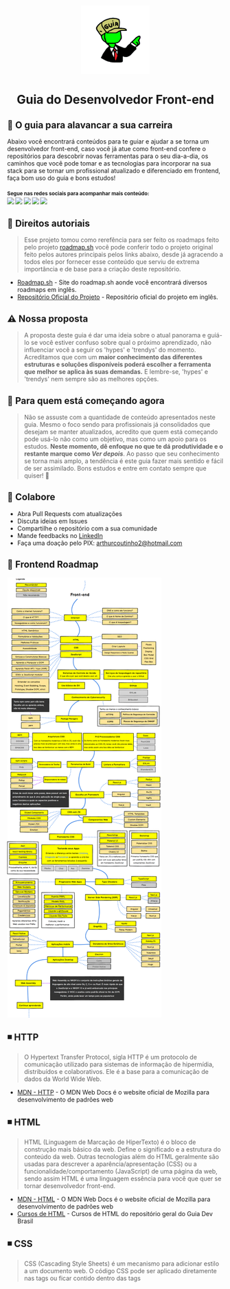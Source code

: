 <p align="center">
  <a href="https://github.com/arthurspk/guiadofrontend">
    <img src="./images/guia.png" alt="Guia do Desenvolvedor Front-end" width="160" height="160">
  </a>
  <h1 align="center">Guia do Desenvolvedor Front-end</h1>
</p>

## :dart: O guia para alavancar a sua carreira

Abaixo você encontrará conteúdos para te guiar e ajudar a se torna um desenvolvedor front-end, caso você já atue como front-end confere o repositórios para descobrir novas ferramentas para o seu dia-a-dia, os caminhos que você pode tomar e as tecnologias para incorporar na sua stack para se tornar um profissional atualizado e diferenciado em frontend, faça bom uso do guia e bons estudos!

<sub> <strong>Segue nas redes sociais para acompanhar mais conteúdo: </strong> <br>
[<img src = "https://img.shields.io/badge/GitHub-100000?style=for-the-badge&logo=github&logoColor=white">](https://github.com/arthurspk)
[<img src = "https://img.shields.io/badge/Facebook-1877F2?style=for-the-badge&logo=facebook&logoColor=white">](https://www.facebook.com/seixasqlc/)
[<img src="https://img.shields.io/badge/linkedin-%230077B5.svg?&style=for-the-badge&logo=linkedin&logoColor=white" />](https://www.linkedin.com/in/arthurspk/)
[<img src = "https://img.shields.io/badge/Twitter-1DA1F2?style=for-the-badge&logo=twitter&logoColor=white">](https://twitter.com/manotoquinho)
[<img src = "https://img.shields.io/badge/instagram-%23E4405F.svg?&style=for-the-badge&logo=instagram&logoColor=white">](https://www.instagram.com/arthurspk/)
</sub>

## 📛 Direitos autoriais

> Esse projeto tomou como rerefência para ser feito os roadmaps feito pelo projeto [roadmap.sh](https://roadmap.sh/roadmaps) você pode conferir todo o projeto original feito pelos autores principais pelos links abaixo, desde já agracendo a todos eles por fornecer esse conteúdo que serviu de extrema importância e de base para a criação deste repositório.

- [Roadmap.sh](https://roadmap.sh/roadmaps) - Site do roadmap.sh aonde você encontrará diversos roadmaps em inglês.
- [Repositório Oficial do Projeto](https://github.com/kamranahmedse/developer-roadmap/blob/master/license) - Repositório oficial do projeto em inglês.

## :warning: Nossa proposta

> A proposta deste guia é dar uma ideia sobre o atual panorama e guiá-lo se você estiver confuso sobre qual o próximo aprendizado, não influenciar você a seguir os 'hypes' e 'trendys' do momento. Acreditamos que com um <b>maior conhecimento das diferentes estruturas e soluções disponíveis poderá escolher a ferramenta que melhor se aplica às suas demandas.</b> E lembre-se, 'hypes' e 'trendys' nem sempre são as melhores opções.

## :beginner: Para quem está começando agora

> Não se assuste com a quantidade de conteúdo apresentados neste guia. Mesmo o foco sendo para profissionais já consolidados que desejam se manter atualizados, acredito que quem está começando pode usá-lo não como um objetivo, mas como um apoio para os estudos. <b>Neste momento, dê enfoque no que te dá produtividade e o restante marque como <i>Ver depois</i></b>. Ao passo que seu conhecimento se torna mais amplo, a tendência é este guia fazer mais sentido e fácil de ser assimilado. Bons estudos e entre em contato sempre que quiser! :punch:

## 🚨 Colabore

- Abra Pull Requests com atualizações
- Discuta ideias em Issues
- Compartilhe o repositório com a sua comunidade
- Mande feedbacks no [LinkedIn](https://www.linkedin.com/in/arthurspk/)
- Faça uma doação pelo PIX: arthurcoutinho2@hotmail.com

## :small_blue_diamond: Frontend Roadmap

![Frontend Roadmap](./images/frontend.jpg)

## ◾ HTTP

> O Hypertext Transfer Protocol, sigla HTTP é um protocolo de comunicação utilizado para sistemas de informação de hipermídia, distribuídos e colaborativos. Ele é a base para a comunicação de dados da World Wide Web.

- [MDN - HTTP](https://developer.mozilla.org/pt-BR/docs/Web/HTTP) - O MDN Web Docs é o website oficial de Mozilla para desenvolvimento de padrões web

## ◾ HTML

> HTML (Linguagem de Marcação de HiperTexto) é o bloco de construção mais básico da web. Define o significado e a estrutura do conteúdo da web. Outras tecnologias além do HTML geralmente são usadas para descrever a aparência/apresentação (CSS) ou a funcionalidade/comportamento (JavaScript) de uma página da web, sendo assim HTML é uma linguagem essência para você que quer se tornar desenvolvedor front-end.

- [MDN - HTML](https://developer.mozilla.org/pt-BR/docs/Web/HTML) - O MDN Web Docs é o website oficial de Mozilla para desenvolvimento de padrões web
- [Cursos de HTML](https://github.com/arthurspk/guiadevbrasil#-cursos-de-html-e-css) - Cursos de HTML do repositório geral do Guia Dev Brasil

## ◾ CSS

> CSS (Cascading Style Sheets) é um mecanismo para adicionar estilo a um documento web. O código CSS pode ser aplicado diretamente nas tags ou ficar contido dentro das tags <style>. Também é possível, em vez de colocar a formatação dentro do documento, criar um link para um arquivo CSS que contém os estilos.

- [MDN - CSS](https://developer.mozilla.org/pt-BR/docs/Web/CSS) - O MDN Web Docs é o website oficial de Mozilla para desenvolvimento de padrões web
- [Cursos de CSS](https://github.com/arthurspk/guiadevbrasil#-cursos-de-html-e-css) - Cursos de CSS do repositório geral do Guia Dev Brasil

## ◾ JavaScript

> JavaScript é uma linguagem de programação interpretada estruturada, de script em alto nível com tipagem dinâmica fraca e multiparadigma. Juntamente com HTML e CSS, o JavaScript é uma das três principais tecnologias da World Wide Web.

- [MDN - JavaScript](https://developer.mozilla.org/pt-BR/docs/Web/CSS) - O MDN Web Docs é o website oficial de Mozilla para desenvolvimento de padrões web
- [Cursos de JavaScript](https://github.com/arthurspk/guiadevbrasil#-cursos-de-javascript) - Cursos de JavaScript do repositório geral do Guia Dev Brasil

## ◾ Frameworks

> Framework é um conjunto de códigos prontos que podem ser usados no desenvolvimento de aplicativos e sites. O objetivo dessa ferramenta é aplicar funcionalidades, comandos e estruturas já prontas para garantir qualidade no desenvolvimento de um projeto, cada linguagem possi diversos frameworks que podem ser utilizado para te ajudar em umafuncionalidade específica, por configuração, durante a programação de uma aplicação.

- [Frameworks para HTML](https://www.webfx.com/blog/web-design/html5-frameworks/) - 10 frameworks responsivos para ser utilizado no HTML5
- [Frameworks para CSS](https://rockcontent.com/br/talent-blog/frameworks-css/) - 14 frameworks que podem ser utilizados no seu CSS
- [Frameworks no front-end](https://mundodevops.com/blog/framework-front-end/) - Frameworks mais utilizados no front-end
- [Frameworks e bibliotecas JavaScript](https://blog.geekhunter.com.br/frameworks-javascript-e-bibliotecas-java/#:~:text=Um%20framework%20JavaScript%20%C3%A9%20uma,ficar%20reescrevendo%20linhas%20de%20c%C3%B3digo.) - Frameworks e bibliotecas para ser utilizadas no JavaScript

## ◾ APIs

> O conceito de API nada mais é do que uma forma de comunicação entre sistemas. Elas permitem a integração entre dois sistemas, em que um deles fornece informações e serviços que podem ser utilizados pelo outro, sem a necessidade de o sistema que consome a API conhecer detalhes de implementação do software, as APIs permitem que o usuário final utilize um aplicativo, software ou até uma simples planilha, consultando, alterando e armazenando dados de diversos sistemas, sem que o usuário precise acessá-los diretamente.

- [MDN - APIs](https://developer.mozilla.org/pt-BR/docs/Web/API) - O MDN Web Docs é o website oficial de Mozilla para desenvolvimento de padrões web
- [APIs Públicas](https://github.com/public-apis/public-apis) - Uma lista coletiva de APIs gratuitas para uso em software e desenvolvimento web

## 📚 Recomendação de livros

- [Clean Code - Código Limpo](https://g.co/kgs/62wx9t)
- [Refactoring - Refatoração](https://g.co/kgs/Hf2eY3)
- [Clean Archtecture - Arquitertura Limpa](https://g.co/kgs/Hf2eY3)
- [O programador pragmático](https://g.co/kgs/5nbqB3)

## 🛠️ Ferramentas

> ◾ Sites para desenvolvedor front-end

- [Text Pop 3D](https://textpop3d.web.app/) - Cria efeitos de texto 3D
- [Shape Dividers](https://shapedividers.com) - Gera divisores de formas verticais, responsivos, e animados facilmente com este gerador de divisores de formas SVG
- [Couleur](https://couleur.io) - Uma ferramenta de cores simples para ajudá-lo a encontrar uma boa paleta de cores para seu projeto da web)
- [Baseline CSS Filters](https://baseline.is/tools/css-photo-filters/) - 36 Belos filtros de fotos, com edição simples e CSS para copiar)
- [UI Deck](https://uideck.com) - Modelo de página de destino HTML gratuitos e premium, temas de bootstrap, modelos de React, modelos de Tailwind, modelos de site HTML, e kits de interface de usúario)
- [Naevner](https://naevner.com) - Descrição de cores em linguagem natural, gerador de códigos em cores hexadecimais)

> ◾ Templates HTML gratuitos

- [Bootstrap Made](https://bootstrapmade.com/) - Temas HTML5 + CSS3 gratuitos
- [W3 Layouts](https://w3layouts.com) - Temas HTML5 + CSS3 gratuitos
- [One Page Love](https://onepagelove.com) - Temas HTML5 + CSS3 gratuitos
- [ThemeWagon Freebies](https://themewagon.com/theme_tag/free/) - Temas HTML5 + CSS3 gratuitos

> ◾ Sites para aprender ou treinar CSS

- [CSS Grid Garden](http://cssgridgarden.com/) - Ferramenta online para estudos de Grid (CSS)
- [Flukeout](http://flukeout.github.io/) - Aplicação online para aprender CSS de forma prática
- [Flex Box Froggy](https://flexboxfroggy.com/) - Desafio de Programação Front-end focados na propriedade flex box. IDE integrada.
- [Flexbox Defense](http://www.flexboxdefense.com/) - Aprenda flexbox com um game
- [100 Dias de CSS](https://100dayscss.com) - 100 Desafios de CSS
- [CSS Battle](https://cssbattle.dev/) - Batalhas temporárias de CSS. IDE integrada
- [CSS Tricks](https://css-tricks.com/guides/) - Site para treinar
- [CSS Hell](https://csshell.dev/) - Coleção de erros comuns de CSS e como corrigi-los

> ◾ Geradores de CSS

- [Neumorphism](https://neumorphism.io/) - Tendência aplicação border-radius
- [Fancy Border-Radius](https://9elements.github.io/fancy-border-radius/) - Gerador de formas com border-radius no CSS
- [WAIT! Animate](https://waitanimate.wstone.io) - Gerador de animações de CSS
- [Best CSS Button Generator](https://www.bestcssbuttongenerator.com) - Gerador de butões do CSS
- [HTML CSS JS Generator](https://html-css-js.com/css/generator/) - Gerador de HTML/CSS/JS
- [BennettFeely](https://bennettfeely.com/clippy/) - Criador de clip-path

> ◾ Ferramentas de desenvolvimento

- [Internxt](https://internxt.com/) - Internxt Drive é um armazenamento de arquivos de conhecimento zero serviço baseado na melhor privacidade e segurança da classe
- [Motion](https://motion.dev/) - Uma nova biblioteca de animação, construída na API Web Animations para o menor tamanho de arquivo e o desempenho mais rápido.
- [Hokusai](https://hokusai.app/) - Conteúdo sobre NFT's
- [Hidden Tools](https://hiddentools.dev) - Ampla coleção de ferramentas feitas pela comunidade disponiveís para uso
- [Dev Hints](https://devhints.io) - Coleção de cheatsheets
- [Bundlephobia](https://bundlephobia.com) - Descubra o custo de adicionar um pacote npm ao seu pacote
- [Refactoring Guru](https://refactoring.guru/pt-br/design-patterns) - Padrões de projetos "Design patterns"
- [DevDocs](https://devdocs.io/) - DevDocs combina várias documentações de API em uma interface rápida, organizada e pesquisável.
- [HTML Validator](https://www.freeformatter.com/html-validator.html) - Validação de arquivo HTML
- [HTML 5 Test](https://html5test.com/index.html) - Testa arquivos HTML5
- [Image Slide Maker](https://imageslidermaker.com/v2) - Ferramenta de geração gratuita do Image Slider Maker
- [.NET Fiddle](https://dotnetfiddle.net/) - Codifique e compartilhe projetos C# online
- [1PageRank](http://www.1pagerank.com/) - Rankeie seu site nos mecanismos de buscas e aprenda com a concorrência
- [Any API](https://any-api.com/) - Diretório gratuito com APIs públicas
- [Autoprefixer CSS](http://autoprefixer.github.io/) - Transpile código CSS atual para código CSS com maior cobertura de navegadores antigos
- [Browser diet](https://browserdiet.com/pt/) - Guia de performance para desenvolvimento web
- [Can I email...](https://www.caniemail.com/) - Descubra o que do HTML e CSS pode ser usado em estruturas de e-mail
- [Can I use...](https://caniuse.com/) - Descubra se você pode usar determinadas tecnologias web
- [CloudFlare](https://www.cloudflare.com/pt-br/) - CDN grátis
- [CMDER](https://cmder.net/) - Linha de comando simples, consegue rodar comands bash e Shell, alternativa ao Hyper
- [CodePen](https://codepen.io/) - Rede social de desenvolvedores front-end
- [CodeSandbox](https://codesandbox.io/) - Caixa de área para desenvolvedores web
- [Connection Strings](https://www.connectionstrings.com/) - Site com strings de conexão para diversas plataformas
- [CSS Formatter](https://www.cleancss.com/css-beautify/) - Retire a minificação e formate o código CSS
- [CSS Minifier](https://cssminifier.com/) - Conversor de código CSS para CSS minificado
- [CSS W3.org](https://jigsaw.w3.org/css-validator/) - Validar CSS
- [Debuggex: Online visual regex tester. JavaScript, Python, and PCRE](https://www.debuggex.com) - Construa e teste expressões regulares
- [docsify](https://docsify.js.org/#/) - Crie docs incríveis de projetos
- [EasyForms](https://easyforms.vercel.app/) - API open source que permite criação formulários de contato com HTML puro
- [Editor.md](https://pandao.github.io/editor.md/en.html) - Editor Markdown online e open source
- [ES6console](https://es6console.com/) - Compilador de JS para Ecmascript
- [Firebase](https://firebase.google.com/?hl=pt-BR) - Desenvolva aplicativos mobile e web incríveis este serviço da Google
- [Firefox Developer Edition](https://www.mozilla.org/pt-BR/firefox/developer/) - Navegador web para desenvolvedores web
- [Full Page Screen Capture](https://chrome.google.com/webstore/detail/full-page-screen-capture/fdpohaocaechififmbbbbbknoalclacl?hl=pt-BR) - Capture páginas inteiras com uma extensão para Chrome
- [generatedata](http://www.generatedata.com/) - Gerador de dados para testes
- [Git Command Explorer](https://gitexplorer.com/) - Encontre os comandos certos que você precisa sem vasculhar a web
- [GitHub Gist](https://gist.github.com/) - Faça pequenas anotações e pequenos códigos no GitHub Gist
- [Google Transparency Report](https://transparencyreport.google.com/safe-browsing/search) - Verificar segurança de um site
- [Grader](https://website.grader.com/) - Avaliação de site
- [How to Center in CSS](http://howtocenterincss.com/) - Gerador de código para divs ou textos que necessitam de centralização
- [Hyper](https://hyper.is/) - Linha de comando simples, útil e gratuito
- [Joomla](https://www.joomla.org/) - CMS gratuita
- [JS Bin](https://jsbin.com/) - Codifique e compartilhe projetos HTML, CSS e JS
- [JSCompress](https://jscompress.com/) - Conversor de código JS para JS minificado
- [JSON Editor Online](https://jsoneditoronline.org/) - Ferramenta para visualizar e editar arquivos JSON
- [JSFiddle](https://jsfiddle.net/) - Codifique projetos JS online
- [JSONLint](https://jsonlint.com/) - Ferramenta para validar seu JSON
- [JSON Generator](https://app.json-generator.com/) - Ferramenta para gerar JSON com base em template
- [KeyCDN Tools](https://tools.keycdn.com/) - Faça uma análise das suas aplicações web
- [Liveweave](https://liveweave.com/) - Codifique projetos HTML, CSS e JS
- [Lorem Ipsum](https://br.lipsum.com/) - Gerador de texto fictício
- [Mapbox](https://www.mapbox.com/) - Mapas e localização para desenvolvedores
- [Memcached](https://memcached.org/) - Melhore o desempenho de seu website com cache
- [Mockaroo](https://www.mockaroo.com/) - Gerador de dados para testes
- [Mussum Ipsum](https://mussumipsum.com/) - Gerador de texto fictício
- [NPM HTTP-Server](https://www.npmjs.com/package/http-server) - Rode um servidor local com um pacote npm
- [Password Generator](https://danieldeev.github.io/password-generator/) - Um gerador de senhas simples com foco na segurança
- [Online C Compiler](https://www.onlinegdb.com/online_c_compiler) - Ferramenta para compilar C online
- [React Dev Tools](https://chrome.google.com/webstore/detail/react-developer-tools/fmkadmapgofadopljbjfkapdkoienihi) - Ferramenta para debug do ReactJS
- [React Hook Form](https://react-hook-form.com/) - Valide seus formulários de projetos que utilizam React ou React Native
- [RelaX](http://dbis-uibk.github.io/relax/index.htm) - Crie expressões algébricas relacionais de consultas
- [Responsive](http://www.codeorama.com/responsive/) - Teste a responsividade do seu site
- [Shields.io](https://shields.io/) - Gerador de badges para markdown
- [SSL Server Test](https://www.ssllabs.com/ssltest/) - Testar SSL de sites
- [StreamYard](https://streamyard.com/) - O StreamYard é um estúdio de transmissões ao vivo no seu navegador
- [Swagger](https://swagger.io/) - Ferramenta para projetar, construir, documentar e usar serviços da Web RESTful
- [Tabela ASCII](https://web.fe.up.pt/~ee96100/projecto/Tabela%20ascii.htm) - Tabela completa com caracteres ASCII
- [Telegram](https://telegram.org/) - Mensageiro criptografado
- [TinyJPG](https://tinyjpg.com/) - Comprima imagem do formato JPG
- [TinyPNG](https://tinypng.com/) - Comprima imagem do formato PNG
- [Creately](https://creately.com/) - Crie e altere lindos diagramas em tempo real com a sua equipe
- [Carbon](https://carbon.now.sh/) - Crie Snippets de codigo clean e bonitos
- [DbDiagram](https://dbdiagram.io/home) - Crie elegrantes diagramas de banco de dados e gere script ddl
- [SqlDesigner](https://ondras.zarovi.cz/sql/demo/) - Crie Diagramas de banco de dados de maneira rapida e gere script ddl
- [W3.org](https://validator.w3.org/) - Validar HTML
- [WakaTime](https://wakatime.com/) - Gerencie seu tempo de desenvolvimento
- [Web Developer](https://chrome.google.com/webstore/detail/web-developer/bfbameneiokkgbdmiekhjnmfkcnldhhm?hl=pt-BR) - Extensão para Chrome com multi-funções
- [Web.dev](https://web.dev/) - Testar website (criado pela Google)
- [WebPageTest](https://www.webpagetest.org/) - Testar perfomance de site
- [Wedsites](https://wedsites.com/) - Liste suas atividades e acompanhe seu progresso
- [WordPress](https://wordpress.org/) - Criação de blogs
- [XML Sitemaps](https://www.xml-sitemaps.com/) - Criador de sitemaps.xml
- [Minimamente](https://www.minimamente.com/project/magic/) - Efeitos para utilizar no CSS
- [Hamburgers](https://jonsuh.com/hamburgers/) - Menu de hamburgers para utilizar em CSS
- [Hover Effects](https://ianlunn.github.io/Hover/) - Hover effects para utilizar no CSS

> ◾ Design front-end

- [Adobe XD](https://www.adobe.com/br/products/xd.html) - Software de design para projetos
- [Awwwards](https://www.awwwards.com) - Inspiração para interfaces e templates com o que há de mais novo em questão de design de interfaces
- [Bootstrap](https://www.getbootstrap.com/) - Framework CSS
- [BuildBootstrap](https://buildbootstrap.com/) - Crie layout responsivo para o framework Bootstrap na versão 3 e 4
- [Bulma CSS](https://bulma.io/) - Estrutura CSS gratuita baseada no Flexbox
- [Canva](https://www.canva.com/) - Ferramenta de design online
- [Chart.js](https://www.chartjs.org/) - Biblioteca JavaScript de criação de gráficos
- [Colors and Fonts](https://www.colorsandfonts.com/) - Apresenta paletas de cores e tipografia
- [Coolors](https://coolors.co/) - Palhetas de cores e monte a sua própria
- [Colors lol](https://colors.lol) - Repositório de paletas de cores
- [Cruip](https://cruip.com/) - Recursos de templates
- [CSS Effects Snippets](https://emilkowalski.github.io/css-effects-snippets/) - Animações CSS prontas para usar
- [CSS Layout](https://csslayout.io/) - Layouts e padrões populares feitos com CSS
- [CSS Reference](https://cssreference.io/) - Guia visual para CSS com referencias de uso
- [CSS Tricks](https://css-tricks.com/) - Blog com vários tutoriais frontend
- [DevSamples](https://www.devsamples.com/) - Exemplos de códigos fáceis de usar para HTML, CSS e JavaScript
- [Excalidraw](https://excalidraw.com) - Desenhe diagramas como se tivessem sido feitos a mão
- [Fancy Border-Radius](https://9elements.github.io/fancy-border-radius/) - Gerador de formas com border-radius no CSS
- [Figma](https://www.figma.com/) - Desenhe projetos online de apps, softwares e websites
- [Flatui Color Picker](http://www.flatuicolorpicker.com/) - Paleta de cores interativa de forma harmonizar o front
- [Font Flipper](https://fontflipper.com/) - Ferramenta para testar fontes
- [FontPair](https://fontpair.co/) - Ferramenta para combinações de fontes
- [FontSpark](https://fontspark.app/) - Gera fontes aleatórias de uma lista de fontes famosas usadas na web
- [Foundation](https://foundation.zurb.com/) - Framework responsivo
- [Framer](https://www.framer.com/) - Ferramenta de criação de interfaces interativas
- [FreeFrontEnd](https://freefrontend.com/) - Exemplos de códigos, tutoriais e artigos de HTML, CSS, Javascript (Angular, JQuery, React, Vue)
- [Gravit Designer](https://www.designer.io) - Ferramenta de design online com suporte a ilustração vetorial
- [Grid Layoutit](https://grid.layoutit.com/) - Gerador de grid para código CSS
- [HTML DOM](https://htmldom.dev/) - Gerenciar o DOM HTML com JavaScript vanilla
- [Interfacer](https://interfacer.xyz/) - Recursos para criação de interfaces
- [Interfaces.pro](https://interfaces.pro/) - Inspiração para interfaces
- [Invision](https://www.invisionapp.com/) - Software de design para projetos
- [Lottie](https://lottiefiles.com/) - Animações em after effects via json
- [Luna](https://github.com/OfficialMarinho/luna) - Framework CSS brasileiro
- [Material-UI](https://material-ui.com/) - Um framework de interface de usuário para React
- [Mockup](https://mockup.io/about/) - Visualize e colabore no design de aplicativos para dispositivos móveis
- [Nes.css](https://nostalgic-css.github.io/NES.css/) - Framework CSS estilo NES
- [Neumorphism](https://neumorphism.io/) - Tendência aplicação border-radius
- [Normalize CSS](https://necolas.github.io/normalize.css/) - Normaliza estruturas entre navegadores
- [Pixilart](https://www.pixilart.com/draw) - Desenhe pixel arts online
- [Pixlr](https://pixlr.com/br/) - Conjunto de ferramentas e utilitários de edição de imagem baseado em nuvem
- [PSD-To-CSS-Shadow](http://psd-to-css-shadows.com/) - Gera o script para uma sombra (box-shadow & text-shadow) no CSS baseado nas configurações de sombra no Photoshop
- [Pure.css](https://purecss.io/) - Framework CSS responsivo
- [Remove.bg](https://www.remove.bg/) - Remove fundos de imagens automaticamente
- [Sketch](https://www.sketch.com/) - Desenvolvimento de layouts em alta qualidade
- [Squoosh.app](https://squoosh.app/) - Compressor de imagens e comparador, via navegador
- [SweetAlert2](https://sweetalert2.github.io/) - Biblioteca JavaScript de alertas responsivos e customizáveis
- [Tailwind CSS](https://tailwindcss.com/) - Framework de estilo CSS
- [UI Gradients](https://uigradients.com/) - UI gradientes para utilizar
- [Vectorizer](https://www.vectorizer.io/) - Converta imagens como PNGs, BMPs e JPEGs em gráficos vetoriais ​​(SVG, EPS, DXF)
- [Whimsical](https://whimsical.com/) - Flowchart, Wireframe, Sticky Notes e Mind Map
- [X-Icon Editor](http://www.xiconeditor.com/) - Gerador de favicon com alta resolução a partir de imagens

> ◾ Desafios

- [Ace Front End](https://www.acefrontend.com/) - Desafios de programação Front-end. Resultados via texto. IDE integrada
- [AdventoOfCode](https://adventofcode.com/) - Desafios de programação por temporada. Sem IDE integrada. Validação manual feita pelo usuário
- [App Ideas](https://github.com/florinpop17/app-ideas) - Compilado de desafios para você testar seus conhecimentos e aumentar seu portfólio
- [CodePen Challenges](https://codepen.io/challenges) - Desafios de Programação Front-end. IDE integrada
- [Codier](https://codier.io/challenge) - Desafios de Programação Front-end, análise dos resultados feita pela comunidade. IDE integrada
- [CSS Battle](https://cssbattle.dev/) - Batalhas temporárias de CSS. IDE integrada
- [DevChallenge](https://www.devchallenge.com.br/) - Site com desafios de front-end, back-end e mobile
- [Flex Box Defense](http://www.flexboxdefense.com/) - Desafio de Programação Front-end focados na propriedade flex box. IDE integrada.
- [Flex Box Froggy](https://flexboxfroggy.com/) - Desafio de Programação Front-end focados na propriedade flex box. IDE integrada.
- [Front End Challanged Club](https://piccalil.li/category/front-end-challenges-club) - Bogs com desafios de programação front-end
- [Frontend Challengens](https://github.com/felipefialho/frontend-challenges) - Repositório no GitHub com vários desafios solicitados reais solicitados por empresas
- [Frontend Mentor](https://www.frontendmentor.io/) - Desafios de Programação Front-end, análise dos resultados feita pela comunidade, sem IDE integrada
- [Code Well](https://codewell.cc/) - Treine suas habilidade de HTML e CSS com alguns templates

> ◾ Bibliotecas para JavaScript

- [Lax.js](https://github.com/alexfoxy/lax.js)
- [Swiper](https://swiperjs.com/)
- [WOW](https://wowjs.uk/)
- [Animate](https://animate.style/)
- [ApexCharts](https://apexcharts.com/)
- [Particles.js](https://vincentgarreau.com/particles.js/)
- [ScrollMagic](https://scrollmagic.io/)

> ◾ Ferramentas para hospedar seu site

- [Github Pages](https://pages.github.com/) - Hospedado diretamente de seu repositório GitHub. Basta editar, enviar e suas alterações entrarão em vigor
- [Award Space](https://www.awardspace.com/) - Hospedagem gratuita na web + um subdomínio gratuito, PHP, MySQL, instalador de aplicativo, envio de e-mail e sem anúncios
- [Byet](https://byet.host/) - Hospedagem Gratuita e Serviços de Hospedagem Premium.
- [Infinity Free](https://infinityfree.net/) - Free Unlimited Web Hosting
- [1FreeHosting](http://www.1freehosting.com/) - Hospedagem de sites grátis com 100GB de largura de banda
- [Amazon Web Services](https://aws.amazon.com/pt/) - Serviço de aluguel de servidores e outros serviços
- [BlueHost](https://www.bluehost.com/) - Empresa americana de hospedagem de sites
- [DigitalOcean](https://www.digitalocean.com/) - Aluguel de servidores dedicados e compartilhados
- [DreamHost](https://www.dreamhost.com/) - Hospedagem de sites de alta disponibilidade
- [Embratel](https://www.embratel.com.br/cloud/hospedagem-de-sites) - Hospedagem de sites nacional
- [GoDaddy](https://br.godaddy.com/hosting/web-hosting) - Hospedagem de sites internacional
- [GoDaddy](https://br.godaddy.com/) - Empresa de aluguel de servidores compartilhados, dedicados e registro de domínio
- [Google Cloud](https://cloud.google.com/solutions/smb/web-hosting/) - Serviço de aluguel de servidores da Google
- [Heroku](https://www.heroku.com/) - Hospedagem de sites grátis com suporte à NodeJS, Java, Ruby, PHP, Python, Go, Scala e Clojure
- [HostGator](https://www.hostgator.com/) - Hospedagem compartilhada e dedicada para sites e serviços
- [Hostinger](https://www.hostinger.com.br/) - Hospedagem de sites
- [Hostoo](https://hostoo.io/) - Hospedagem de sites em cloud computing dedicado
- [iPage](https://www.ipage.com/) - Hospedagem de sites gringa com descontos para anúncios
- [KingHost](https://king.host/) - Hospedagem compartilhada e dedicada para sites e serviços de marketing por e-mail
- [Netlify](https://www.netlify.com/) - Hospedagem para sites estáticos que combina implantação global, integração contínua e HTTPS automático
- [One.com](https://www.one.com/pt-BR/) - Serviços gerais digitais (incluindo hospedagem de sites)
- [Surge](https://surge.sh/) - Hospedagem gratuita para páginas estáticas
- [Umbler](https://www.umbler.com/br) - Hospedagem compartilhada, cloud computing sob taxação de uso
- [Vercel](https://vercel.com/) - Hospedagem grátis de sites estáticos e serveless

> ◾ Sites para inspirar o seu desenvolvimento

- [Product Hunt](https://www.producthunt.com/)
- [Namify](https://namify.tech/?ref=producthunt)
- [Dribbble](https://dribbble.com/)
- [Pinterest](https://br.pinterest.com/)
- [Deviant Art](https://www.deviantart.com/)
- [Lapa](https://www.lapa.ninja/)
- [Hyper Pixel](https://hyperpixel.io/)
- [One Page Love](https://onepagelove.com/)
- [One Page Love Avatars](https://onepagelove.com/boring-avatars)
- [Land Book](https://land-book.com/)
- [Awwwards](https://www.awwwards.com)
- [Best Folios](https://www.bestfolios.com/home)
- [Sitesee](https://sitesee.co/)
- [Httpster](https://httpster.net/2021/jun/)
- [Builders Club](https://builders-club.com/)
- [CSS Nectar](https://cssnectar.com/)
- [Collect UI](https://collectui.com)
- [Best Web Site](https://bestwebsite.gallery)

> ◾ Banco de imagens gratuitas

- [500px](https://500px.com/creativecommons) - Banco de imagens gratuitas
- [Burst](https://pt.shopify.com/burst) - Plataforma de imagens do serviço de ecommerce Shopify
- [Cupcake](http://cupcake.nilssonlee.se/) - Imagens gratuitas para uso comercial
- [Banco De Imagens Com Diversidade](https://github.com/JulianaHelena5/BancoDeImagensComDiversidade) - Banco de imagens com pessoas diversas
- [DrawKIT](https://www.drawkit.io/) - Ilustrações para qualquer um usar
- [FlatIcon](https://www.flaticon.com) - Banco de ícones vetoriais
- [Flickr](https://flickr.com/) - Rede social de fotógrafos
- [FreeImages](https://pt.freeimages.com/) - Banco de imagens gratuitas
- [FreePik Stories](https://stories.freepik.com/) - Banco de ilustrações gratuitas
- [Freerange](https://freerangestock.com/index.php) - Banco de imagens gratuitas
- [Glaze](https://www.glazestock.com) - Banco de ilustrações, sem direitos autorais
- [Gratisography](https://gratisography.com/) - Banco de imagens gratuitas
- [Humaaans](https://www.humaaans.com/) - Ilustrações de humanóides
- [Icons8](https://icons8.com.br/) - Ícones em diversos estilos
- [Imgur](https://imgur.com/) - Plataforma com milhões de imagens
- [IraDesign](https://iradesign.io/illustrations) - Ilustrações editáveis de cores e objetos
- [Life of Pix](https://www.lifeofpix.com/) - Banco de imagens gratuitas
- [Little Visuals](https://littlevisuals.co/) - Banco de imagens gratuitas
- [Lorempixel](http://lorempixel.com/) - Banco de imagens para uso como template
- [Lukas Zadam](https://lukaszadam.com/illustrations) - Ilustrações SVG em diferentes tamanhos e estilos
- [ManyPixels](https://www.manypixels.co/gallery/) - Galeria de ilustrações com direito a edição de cores
- [Morguefile](https://morguefile.com/) - Banco de imagens gratuitas
- [Nappy](https://www.nappy.co) - Banco de imagens gratuitas (atribuição recomendada)
- [Nos.twnsnd](https://nos.twnsnd.co/) - Arquivo público de fotos antigas
- [OpenMoji](https://openmoji.org/) - Banco de emojis para uso
- [Pexels](https://www.pexels.com/) - Banco de imagens gratuitas
- [PhotoPin](http://photopin.com/) - Banco de imagens gratuitas no estilo criativo
- [Picjumbo](https://picjumbo.com/) - Banco de imagens gratuitas
- [Picsum](https://picsum.photos/) - Banco de imagens para uso como template
- [Pixabay](http://www.pixabay.com) - Banco de imagens gratuitas (não requer atribuição)
- [Public domain archive](https://www.publicdomainarchive.com/) - Banco de imagens gratuitas
- [RemixIcon](https://remixicon.com/) - Banco de Ícones para uso gratuito
- [StockSnap](https://stocksnap.io/) - Banco de imagens gratuitas (não requer atribuição)
- [unDraw](https://undraw.co/) - Ilustrações livres para usar
- [Unsplash](https://unsplash.com/) - Banco de imagens gratuitas
- [Visual Hunt](https://visualhunt.com/) - Banco de imagens gratuitas
- [Wikimedia Commons](https://commons.wikimedia.org/wiki/Main_Page) - Banco de imagens mundial

> ◾ Sites para baixar e encontrar fontes

- [Adobe Fonts](https://fonts.adobe.com/)
- [Google fonts](https://fonts.google.com/)
- [Dafont](https://www.dafont.com/pt/)
- [NetFontes](https://www.netfontes.com.br/)
- [Urbanfonts](https://www.urbanfonts.com/pt/)
- [Befonts](https://befonts.com/)
- [Fonts space](https://www.fontspace.com/)
- [1001 fonts](https://www.1001fonts.com/)
- [Abstract fonts](https://www.abstractfonts.com/)
- [Fontget](https://www.fontget.com/)
- [Material Design Icons](https://materialdesignicons.com/)

> ◾ Sites de paletas de cores

- [Paletton](https://paletton.com/)
- [Adobe Color](https://color.adobe.com/pt/create/color-wheel/)
- [Color Hunt](https://colorhunt.co/)
- [Happy Hues](https://www.happyhues.co/)
- [Coolors](https://coolors.co/)
- [Gradient Hunt](https://gradienthunt.com/)
- [Flat UI Colors](https://flatuicolors.com/)
- [Grabient](https://www.grabient.com/)
- [Pigment](https://pigment.shapefactory.co/)
- [WebGradient](https://webgradients.com/)
- [Color.lol](https://colors.lol/)

◾ Lista de ilustrações

- [DrawKIT](https://www.drawkit.io/)
- [Humaaans](https://www.humaaans.com/)
- [Open Doodle](https://www.opendoodles.com/)
- [Storyset](https://storyset.com/)
- [unDraw](https://undraw.co/)
- [404 Illustrations (by kapwing)](https://www.kapwing.com/404-illustrations/)
- [404 Illustrations](https://error404.fun/)
- [Ouch](https://icons8.com.br/illustrations/)
- [Delesing](https://delesign.com/free-designs/graphics/)
- [Pixeltru](https://www.pixeltrue.com/free-illustrations/)
- [Iconscout](https://iconscout.com/)

> ◾ Site de icones

- [DrawKIT](https://www.drawkit/free-icons/)
- [Eva Icons](https://akveo.github.io/eva-icons/#/)
- [Feather Icons](https://feathericons.com/)
- [Font Awesome](https://fontawesome.com)
- [Heroicons](https://heroicons.dev/)
- [Iconsvg](https://iconsvg.xyz/)
- [Icons8 Line Awesome](https://icons8.com/line-awesome/)
- [Icons8](https://icons8.com.br/)
- [Shape](https://shape.so/)
- [Flaticon](https://www.flaticon.com/br/)
- [Bootstrap icons](https://icons.getbootstrap.com/)
- [devicon](https://devicon.dev/)

> ◾ Extensões para o seu navegador

- [File Icons for GitHub and GitLab](https://chrome.google.com/webstore/detail/file-icons-for-github-and/ficfmibkjjnpogdcfhfokmihanoldbfe)
- [GoFullPage](https://chrome.google.com/webstore/detail/gofullpage-full-page-scre/fdpohaocaechififmbbbbbknoalclacl)
- [Web Developer](https://chrome.google.com/webstore/detail/web-developer/bfbameneiokkgbdmiekhjnmfkcnldhhm?hl=pt-BR)
- [React Developer Tools](https://chrome.google.com/webstore/detail/react-developer-tools/fmkadmapgofadopljbjfkapdkoienihi)
- [Window Resizer](https://chrome.google.com/webstore/detail/window-resizer/kkelicaakdanhinjdeammmilcgefonfh?hl=pt-BR)
- [Vue Devtools](https://chrome.google.com/webstore/detail/vuejs-devtools/nhdogjmejiglipccpnnnanhbledajbpd?hl=pt-BR)
- [Dark Reader](https://chrome.google.com/webstore/detail/dark-reader/eimadpbcbfnmbkopoojfekhnkhdbieeh?hl=pt-BR)
